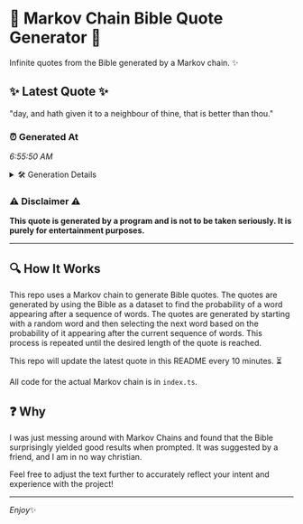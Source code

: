 # 📖 Markov Chain Bible Quote Generator 📖

Infinite quotes from the Bible generated by a Markov chain. ✨

## ✨ Latest Quote ✨
"day, and hath given it to a neighbour of thine, that is better than thou."

### ⏰ Generated At
*6:55:50 AM*

<details>
    <summary>🛠️ Generation Details</summary>
    <p>
        <strong>🌱 Seed:</strong> day,<br>
        <strong>🔄 Iterations:</strong> 14<br>
        <strong>📜 Context History:</strong><br>[ day, ]: and<br>[ day,, and ]: hath<br>[ day,, and, hath ]: given<br>[ day,, and, hath, given ]: it<br>[ day,, and, hath, given, it ]: to<br>[ day,, and, hath, given, it, to ]: a<br>[ and, hath, given, it, to, a ]: neighbour<br>[ hath, given, it, to, a, neighbour ]: of<br>[ given, it, to, a, neighbour, of ]: thine,<br>[ it, to, a, neighbour, of, thine, ]: that<br>[ to, a, neighbour, of, thine,, that ]: is<br>[ a, neighbour, of, thine,, that, is ]: better<br>[ neighbour, of, thine,, that, is, better ]: than<br>[ of, thine,, that, is, better, than ]: thou.<br>
    </p>
</details>

### ⚠️ Disclaimer ⚠️
**This quote is generated by a program and is not to be taken seriously. It is purely for entertainment purposes.**

---

## 🔍 How It Works

This repo uses a Markov chain to generate Bible quotes. The quotes are generated by using the Bible as a dataset to find the probability of a word appearing after a sequence of words. The quotes are generated by starting with a random word and then selecting the next word based on the probability of it appearing after the current sequence of words. This process is repeated until the desired length of the quote is reached.

This repo will update the latest quote in this README every 10 minutes. ⏳

All code for the actual Markov chain is in `index.ts`.

## ❓ Why

I was just messing around with Markov Chains and found that the Bible surprisingly yielded good results when prompted. 
It was suggested by a friend, and I am in no way christian.

Feel free to adjust the text further to accurately reflect your intent and experience with the project!

---

*Enjoy*✨
